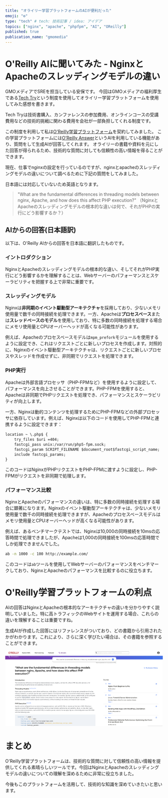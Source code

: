 ```yaml
---
title: "オライリー学習プラットフォームのAIが便利だった"
emoji: "⚙️"
type: "tech" # tech: 技術記事 / idea: アイデア
topics: ["nginx", "apache", "phpfpm", "AI", "OReilly"]
published: true
publication_name: "gmomedia"
---
```


# O'Reilly AIに聞いてみた - NginxとApacheのスレッディングモデルの違い

GMOメディアでSREを担当している安保です。
今回はGMOメディアの福利厚生である[Tech Try](https://www.gmo.media/recruit/environment/?utm_source=zenn&utm_medium=display&utm_campaign=zenn)という制度を使用してオライリー学習プラットフォームを使用してみた感想を書きます。

Tech Tryは技術書購入、カンファレンスの参加費用、オンラインコースの受講費用などの技術的挑戦に関わる費用を会社が一部負担してくれる制度です。

この制度を利用して私は[O'Reilly学習プラットフォーム](https://www.oreilly.com/online-learning/)を契約してみました。
この学習プラットフォームには[O’Reilly Answer](https://www.oreilly.com/online-learning/feature-answers.html)というAIを利用している機能があり、質問をして生成AIが回答してくれます。
オライリーの書籍や資料を元にした回答が得られるため、技術的な質問に対しても信頼性の高い情報を得ることができます。

現在、仕事でnginxの設定を行っているのですが、nginxとapacheのスレッディングモデルの違いについて調べるために下記の質問をしてみました。

日本語には対応していないため英語となります。

> "What are the fundamental differences in threading models between nginx, Apache, and how does this affect PHP execution?"
> （NginxとApacheのスレッディングモデルの根本的な違いは何で、それがPHPの実行にどう影響するか？）

## AIからの回答(日本語訳)

以下は、O'Reilly AIからの回答を日本語に翻訳したものです。

### イントロダクション

NginxとApacheのスレッディングモデルの根本的な違い、そしてそれがPHP実行にどう影響するかを理解することは、Webサーバーのパフォーマンスとスケーラビリティを把握する上で非常に重要です。

### スレッディングモデル

Nginxは**非同期のイベント駆動型アーキテクチャ**を採用しており、少ないメモリ使用量で数千の同時接続を処理できます。一方、Apacheは**プロセスベース**または**スレッドベースのモデル**を使用しており、特に多数の同時接続を処理する場合にメモリ使用量とCPUオーバーヘッドが高くなる可能性があります。

例えば、Apacheのプロセスベースモデルは`mpm_prefork`モジュールを使用するように設定でき、これはリクエストごとに新しいプロセスを作成します。対照的に、Nginxのイベント駆動型アーキテクチャは、リクエストごとに新しいプロセスやスレッドを作成せずに、非同期でリクエストを処理できます。

### PHP実行

Apacheは外部言語プロセッサ（PHP-FPMなど）を使用するように設定して、パフォーマンスを向上させることができます。PHP-FPMを使用すると、Apacheは非同期でPHPリクエストを処理でき、パフォーマンスとスケーラビリティが向上します。

一方、Nginxは動的コンテンツを処理するためにPHP-FPMなどの外部プロセッサに依存しています。例えば、Nginxは以下のコードを使用してPHP-FPMと連携するように設定できます：

```nginx
location ~ \.php$ {
    try_files $uri =404;
    fastcgi_pass unix:/var/run/php5-fpm.sock;
    fastcgi_param SCRIPT_FILENAME $document_root$fastcgi_script_name;
    include fastcgi_params;
}
```

このコードはNginxがPHPリクエストをPHP-FPMに渡すように設定し、PHP-FPMがリクエストを非同期で処理します。

### パフォーマンス比較

NginxとApacheのパフォーマンスの違いは、特に多数の同時接続を処理する場合に顕著になります。Nginxのイベント駆動型アーキテクチャは、少ないメモリ使用量で数千の同時接続を処理できますが、Apacheのプロセスベースモデルはメモリ使用量とCPUオーバーヘッドが高くなる可能性があります。

例えば、あるベンチマークテストでは、Nginxは10,000の同時接続を10msの応答時間で処理できましたが、Apacheは1,000の同時接続を100msの応答時間でしか処理できませんでした。

```bash
ab -n 1000 -c 100 http://example.com/
```

このコードは`ab`ツールを使用してWebサーバーのパフォーマンスをベンチマークしており、NginxとApacheのパフォーマンスを比較するのに役立ちます。

# O'Reilly学習プラットフォームの利点

AIの回答はNginxとApacheの根本的なアーキテクチャの違いを分かりやすく説明していました。特に高トラフィックのWebサイトを運用する場合、これらの違いを理解することは重要ですね。

生成AIが作成した回答にはリファレンスがついており、どの書籍から引用されたかがわかります。これにより、さらに深く学びたい場合は、その書籍を参照することができます。

![O'Reilly AI interface](/images/oreilly/ai.png)

# まとめ
O'Reilly学習プラットフォームは、技術的な質問に対して信頼性の高い情報を提供してくれる素晴らしいツールです。今回はNginxとApacheのスレッディングモデルの違いについての理解を深めるために非常に役立ちました。

今後もこのプラットフォームを活用して、技術的な知識を深めていきたいと思います。
